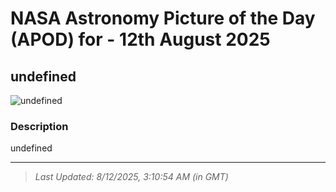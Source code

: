 
# NASA Astronomy Picture of the Day (APOD) for - 12th August 2025
## undefined

![undefined](undefined)

### Description
undefined

---
> _Last Updated: 8/12/2025, 3:10:54 AM (in GMT)_
